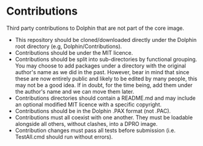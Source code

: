 # Contributions
Third party contributions to Dolphin that are not part of the core image.

* This repository should be cloned/downloaded directly under the Dolphin root directory (e.g, Dolphin/Contributions).
* Contributions should be under the MIT licence.
* Contributions should be split into sub-directories by functional grouping. You may choose to add packages under a directory with the original author's name as we did in the past. However, bear in mind that since these are now entirely public and likely to be edited by many people, this may not be a good idea. If in doubt, for the time being, add them under the author's name and we can move them later.
* Contributions directories should contain a README.md and may include an optional modified MIT licence with a specific copyright.
* Contributions should be in the Dolphin .PAX format (not .PAC).
* Contributions must all coexist with one another. They must be loadable alongside all others, without clashes, into a DPRO image.
* Contribution changes must pass all tests before submission (i.e. TestAll.cmd should run without errors).

